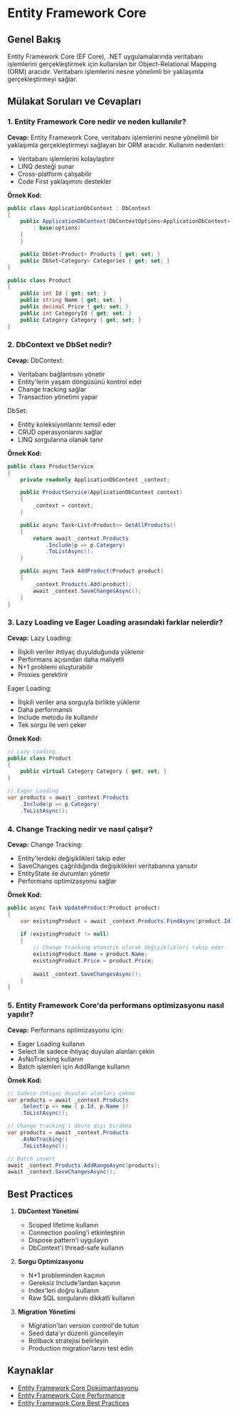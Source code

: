 # Entity Framework Core

## Genel Bakış
Entity Framework Core (EF Core), .NET uygulamalarında veritabanı işlemlerini gerçekleştirmek için kullanılan bir Object-Relational Mapping (ORM) aracıdır. Veritabanı işlemlerini nesne yönelimli bir yaklaşımla gerçekleştirmeyi sağlar.

## Mülakat Soruları ve Cevapları

### 1. Entity Framework Core nedir ve neden kullanılır?
**Cevap:**
Entity Framework Core, veritabanı işlemlerini nesne yönelimli bir yaklaşımla gerçekleştirmeyi sağlayan bir ORM aracıdır. Kullanım nedenleri:
- Veritabanı işlemlerini kolaylaştırır
- LINQ desteği sunar
- Cross-platform çalışabilir
- Code First yaklaşımını destekler

**Örnek Kod:**
```csharp
public class ApplicationDbContext : DbContext
{
    public ApplicationDbContext(DbContextOptions<ApplicationDbContext> options)
        : base(options)
    {
    }

    public DbSet<Product> Products { get; set; }
    public DbSet<Category> Categories { get; set; }
}

public class Product
{
    public int Id { get; set; }
    public string Name { get; set; }
    public decimal Price { get; set; }
    public int CategoryId { get; set; }
    public Category Category { get; set; }
}
```

### 2. DbContext ve DbSet nedir?
**Cevap:**
DbContext:
- Veritabanı bağlantısını yönetir
- Entity'lerin yaşam döngüsünü kontrol eder
- Change tracking sağlar
- Transaction yönetimi yapar

DbSet:
- Entity koleksiyonlarını temsil eder
- CRUD operasyonlarını sağlar
- LINQ sorgularına olanak tanır

**Örnek Kod:**
```csharp
public class ProductService
{
    private readonly ApplicationDbContext _context;

    public ProductService(ApplicationDbContext context)
    {
        _context = context;
    }

    public async Task<List<Product>> GetAllProducts()
    {
        return await _context.Products
            .Include(p => p.Category)
            .ToListAsync();
    }

    public async Task AddProduct(Product product)
    {
        _context.Products.Add(product);
        await _context.SaveChangesAsync();
    }
}
```

### 3. Lazy Loading ve Eager Loading arasındaki farklar nelerdir?
**Cevap:**
Lazy Loading:
- İlişkili veriler ihtiyaç duyulduğunda yüklenir
- Performans açısından daha maliyetli
- N+1 problemi oluşturabilir
- Proxies gerektirir

Eager Loading:
- İlişkili veriler ana sorguyla birlikte yüklenir
- Daha performanslı
- Include metodu ile kullanılır
- Tek sorgu ile veri çeker

**Örnek Kod:**
```csharp
// Lazy Loading
public class Product
{
    public virtual Category Category { get; set; }
}

// Eager Loading
var products = await _context.Products
    .Include(p => p.Category)
    .ToListAsync();
```

### 4. Change Tracking nedir ve nasıl çalışır?
**Cevap:**
Change Tracking:
- Entity'lerdeki değişiklikleri takip eder
- SaveChanges çağrıldığında değişiklikleri veritabanına yansıtır
- EntityState ile durumları yönetir
- Performans optimizasyonu sağlar

**Örnek Kod:**
```csharp
public async Task UpdateProduct(Product product)
{
    var existingProduct = await _context.Products.FindAsync(product.Id);
    
    if (existingProduct != null)
    {
        // Change tracking otomatik olarak değişiklikleri takip eder
        existingProduct.Name = product.Name;
        existingProduct.Price = product.Price;
        
        await _context.SaveChangesAsync();
    }
}
```

### 5. Entity Framework Core'da performans optimizasyonu nasıl yapılır?
**Cevap:**
Performans optimizasyonu için:
- Eager Loading kullanın
- Select ile sadece ihtiyaç duyulan alanları çekin
- AsNoTracking kullanın
- Batch işlemleri için AddRange kullanın

**Örnek Kod:**
```csharp
// Sadece ihtiyaç duyulan alanları çekme
var products = await _context.Products
    .Select(p => new { p.Id, p.Name })
    .ToListAsync();

// Change tracking'i devre dışı bırakma
var products = await _context.Products
    .AsNoTracking()
    .ToListAsync();

// Batch insert
await _context.Products.AddRangeAsync(products);
await _context.SaveChangesAsync();
```

## Best Practices
1. **DbContext Yönetimi**
   - Scoped lifetime kullanın
   - Connection pooling'i etkinleştirin
   - Dispose pattern'i uygulayın
   - DbContext'i thread-safe kullanın

2. **Sorgu Optimizasyonu**
   - N+1 probleminden kaçının
   - Gereksiz Include'lardan kaçının
   - Index'leri doğru kullanın
   - Raw SQL sorgularını dikkatli kullanın

3. **Migration Yönetimi**
   - Migration'ları version control'de tutun
   - Seed data'yı düzenli güncelleyin
   - Rollback stratejisi belirleyin
   - Production migration'larını test edin

## Kaynaklar
- [Entity Framework Core Dokümantasyonu](https://docs.microsoft.com/tr-tr/ef/core/)
- [Entity Framework Core Performance](https://docs.microsoft.com/tr-tr/ef/core/performance/)
- [Entity Framework Core Best Practices](https://docs.microsoft.com/tr-tr/ef/core/performance/efficient-querying) 
